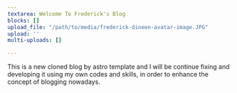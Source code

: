 ```yaml
---
textarea: Welcome To Frederick's Blog
blocks: []
upload_file: "/path/to/media/frederick-dineen-avatar-image.JPG"
upload: ''
multi-uploads: []

---
```

This is a new cloned blog by astro template and I will be continue fixing and developing it using my own codes and skills, in order to enhance the concept of blogging nowadays.